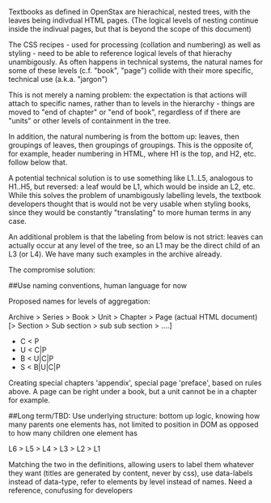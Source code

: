 Textbooks as defined in OpenStax are hierachical, nested trees, with the leaves
being indivdual HTML pages. (The logical levels of nesting continue inside the
indivual pages, but that is beyond the scope of this document)

The CSS recipes - used for processing (collation and numbering) as well as
styling - need to be able to reference logical levels of that hierachy
unambigously. As often happens in technical systems, the natural names for some
of these levels (c.f. "book", "page") collide with their more specific,
technical use (a.k.a. "jargon")

This is not merely a naming problem: the expectation is that actions will
attach to specific names, rather than to levels in the hierarchy - things
are moved to "end of chapter"  or "end of book", regardless of if there
are "units" or other levels of containment in the tree.

In addition, the natural numbering is from the bottom up: leaves, then
groupings of leaves, then groupings of groupings. This is the opposite of, for
example, header numbering in HTML, where H1 is the top, and H2, etc. follow
below that. 

A potential technical solution is to use something like L1..L5, analogous 
to H1..H5, but reversed: a leaf would be L1, which would be inside an L2, etc.
While this solves the problem of unambigously labelling levels, the textbook
developers thought that is would not be very usable when styling books, since
they would be constantly "translating" to more human terms in any case.

An additional problem is that the labeling from below is not strict: leaves
can actually occur at any level of the tree, so an L1 may be the direct child
of an L3 (or L4). We have many such examples in the archive already.

The compromise solution:

##Use naming conventions, human language for now

Proposed names for levels of aggregation:

Archive > Series > Book > Unit > Chapter > Page (actual HTML document) [> Section > Sub section > sub sub section > ....]

- C < P
- U < C|P
- B < U|C|P
- S < B|U|C|P

Creating special chapters 'appendix', special page 'preface', based on rules above. A page can be right under a book, but a unit cannot be in a chapter for example. 


##Long term/TBD: 
Use underlying structure: bottom up logic, knowing how many parents one elements has, not limited to position in DOM as opposed to how many children one element has

L6 > L5 > L4 > L3 > L2 > L1

Matching the two in the definitions, allowing users to label them whatever they want (titles are generated by content, never by css), use data-labels instead of data-type, refer to elements by level instead of names. Need a reference, conufusing for developers


 


